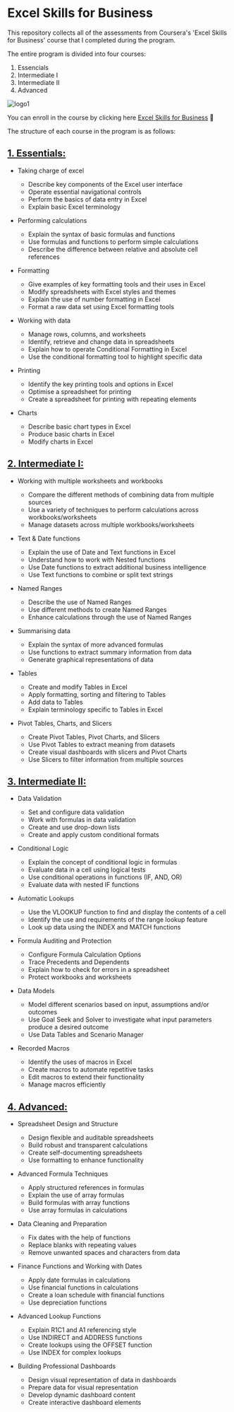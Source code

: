 # Excel Skills for Business
This repository collects all of the assessments from Coursera's 'Excel Skills for Business' course that I completed during the program. 

The entire program is divided into four courses:

1. Essencials 
2. Intermediate I
3. Intermediate II
4. Advanced

![logo1](https://user-images.githubusercontent.com/113047026/230996617-ad6a90fb-0f3c-4a0e-bf00-213bfdde6d70.jpg)

You can enroll in the course by clicking here [Excel Skills for Business](https://www.coursera.org/specializations/excel) 👻

The structure of each course in the program is as follows:

## [1. Essentials:](https://github.com/JesusSanchezM/Excel-Skills-for-Business-/tree/main/Essentials)
  - Taking charge of excel
      - Describe key components of the Excel user interface
      - Operate essential navigational controls
      - Perform the basics of data entry in Excel
      - Explain basic Excel terminology
      
  - Performing calculations 
      - Explain the syntax of basic formulas and functions
      - Use formulas and functions to perform simple calculations
      - Describe the difference between relative and absolute cell references
  
  - Formatting
      - Give examples of key formatting tools and their uses in Excel
      - Modify spreadsheets with Excel styles and themes
      - Explain the use of number formatting in Excel
      - Format a raw data set using Excel formatting tools
      
  - Working with data
      - Manage rows, columns, and worksheets
      - Identify, retrieve and change data in spreadsheets
      - Explain how to operate Conditional Formatting in Excel
      - Use the conditional formatting tool to highlight specific data
  
  - Printing
      - Identify the key printing tools and options in Excel
      - Optimise a spreadsheet for printing
      - Create a spreadsheet for printing with repeating elements
  
  - Charts
      - Describe basic chart types in Excel
      - Produce basic charts in Excel
      - Modify charts in Excel


## [2. Intermediate I:](https://github.com/JesusSanchezM/Excel-Skills-for-Business-/tree/main/Intermediate%20I)
  - Working with multiple worksheets and workbooks
    - Compare the different methods of combining data from multiple sources
    - Use a variety of techniques to perform calculations across workbooks/worksheets
    - Manage datasets across multiple workbooks/worksheets

  - Text & Date functions
    - Explain the use of Date and Text functions in Excel
    - Understand how to work with Nested functions
    - Use Date functions to extract additional business intelligence
    - Use Text functions to combine or split text strings

  - Named Ranges
    - Describe the use of Named Ranges
    - Use different methods to create Named Ranges
    - Enhance calculations through the use of Named Ranges

  - Summarising data
    - Explain the syntax of more advanced formulas
    - Use functions to extract summary information from data
    - Generate graphical representations of data

  - Tables
    - Create and modify Tables in Excel
    - Apply formatting, sorting and filtering to Tables
    - Add data to Tables
    - Explain terminology specific to Tables in Excel

  - Pivot Tables, Charts, and Slicers
    - Create Pivot Tables, Pivot Charts, and Slicers
    - Use Pivot Tables to extract meaning from datasets
    - Create visual dashboards with slicers and Pivot Charts
    - Use Slicers to filter information from multiple sources

## [3. Intermediate II:](https://github.com/JesusSanchezM/Excel-Skills-for-Business-/tree/main/Intermediate%20II)
  - Data Validation
    - Set and configure data validation
    - Work with formulas in data validation
    - Create and use drop-down lists
    - Create and apply custom conditional formats

  - Conditional Logic
    - Explain the concept of conditional logic in formulas
    - Evaluate data in a cell using logical tests
    - Use conditional operations in functions (IF, AND, OR)
    - Evaluate data with nested IF functions

  - Automatic Lookups
    - Use the VLOOKUP function to find and display the contents of a cell
    - Identify the use and requirements of the range lookup feature
    - Look up data using the INDEX and MATCH functions

  - Formula Auditing and Protection
    - Configure Formula Calculation Options
    - Trace Precedents and Dependents
    - Explain how to check for errors in a spreadsheet
    - Protect workbooks and worksheets

  - Data Models
    - Model different scenarios based on input, assumptions and/or outcomes
    - Use Goal Seek and Solver to investigate what input parameters produce a desired outcome
    - Use Data Tables and Scenario Manager

  - Recorded Macros
    - Identify the uses of macros in Excel
    - Create macros to automate repetitive tasks
    - Edit macros to extend their functionality
    - Manage macros efficiently

## [4. Advanced:](https://github.com/JesusSanchezM/Excel-Skills-for-Business-/tree/main/Advanced)

  - Spreadsheet Design and Structure
    - Design flexible and auditable spreadsheets 
    - Build robust and transparent calculations
    - Create self-documenting spreadsheets
    - Use formatting to enhance functionality

  - Advanced Formula Techniques
    - Apply structured references in formulas
    - Explain the use of array formulas
    - Build formulas with array functions
    - Use array formulas in calculations

  - Data Cleaning and Preparation
    - Fix dates with the help of functions
    - Replace blanks with repeating values
    - Remove unwanted spaces and characters from data

  - Finance Functions and Working with Dates
    - Apply date formulas in calculations
    - Use financial functions in calculations
    - Create a loan schedule with financial functions
    - Use depreciation functions

  - Advanced Lookup Functions
    - Explain R1C1 and A1 referencing style
    - Use INDIRECT and ADDRESS functions 
    - Create lookups using the OFFSET function
    - Use INDEX for complex lookups

  - Building Professional Dashboards
    - Design visual representation of data in dashboards
    - Prepare data for visual representation
    - Develop dynamic dashboard content
    - Create interactive dashboard elements




